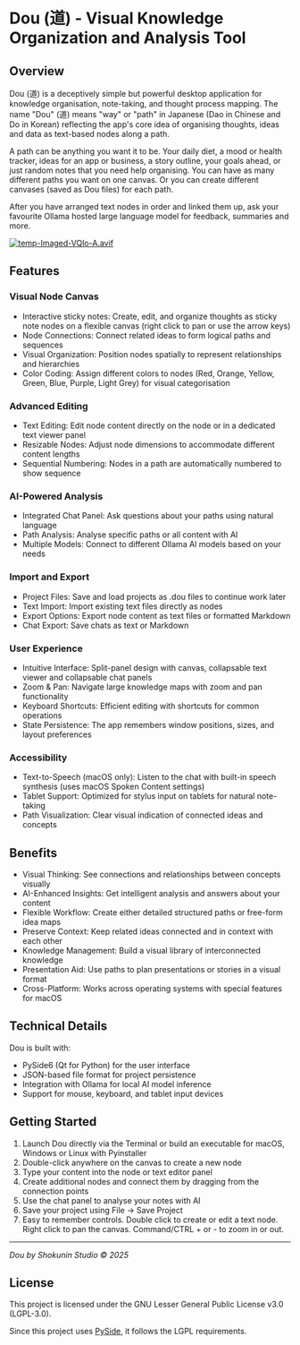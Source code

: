 # Dou (道) - Visual Knowledge Organization and Analysis Tool

## Overview

Dou (道) is a deceptively simple but powerful desktop application for knowledge organisation, note-taking, and thought process mapping. The name "Dou" (道) means "way" or "path" in Japanese (Dao in Chinese and Do in Korean) reflecting the app's core idea of organising thoughts, ideas and data as text-based nodes along a path.

A path can be anything you want it to be. Your daily diet, a mood or health tracker,  ideas for an app or business, a story outline, your goals ahead, or just random notes that you need help organising. You can have as many different paths you want on one canvas. Or you can create different canvases (saved as Dou files) for each path.

After you have arranged text nodes in order and linked them up, ask your favourite Ollama hosted large language model for feedback, summaries and more.

[![temp-Imaged-VQlo-A.avif](https://i.postimg.cc/4NQ4xNFq/temp-Imaged-VQlo-A.avif)](https://postimg.cc/0br1txv0)

## Features

### Visual Node Canvas
* Interactive sticky notes: Create, edit, and organize thoughts as sticky note nodes on a flexible canvas (right click to pan or use the arrow keys)
* Node Connections: Connect related ideas to form logical paths and sequences
* Visual Organization: Position nodes spatially to represent relationships and hierarchies
* Color Coding: Assign different colors to nodes (Red, Orange, Yellow, Green, Blue, Purple, Light Grey) for visual categorisation

### Advanced Editing
* Text Editing: Edit node content directly on the node or in a dedicated text viewer panel
* Resizable Nodes: Adjust node dimensions to accommodate different content lengths
* Sequential Numbering: Nodes in a path are automatically numbered to show sequence

### AI-Powered Analysis
* Integrated Chat Panel: Ask questions about your paths using natural language
* Path Analysis: Analyse specific paths or all content with AI
* Multiple Models: Connect to different Ollama AI models based on your needs

### Import and Export
* Project Files: Save and load projects as .dou files to continue work later
* Text Import: Import existing text files directly as nodes
* Export Options: Export node content as text files or formatted Markdown
* Chat Export: Save chats as text or Markdown

### User Experience
* Intuitive Interface: Split-panel design with canvas, collapsable text viewer and collapsable chat panels
* Zoom & Pan: Navigate large knowledge maps with zoom and pan functionality
* Keyboard Shortcuts: Efficient editing with shortcuts for common operations
* State Persistence: The app remembers window positions, sizes, and layout preferences

### Accessibility
* Text-to-Speech (macOS only): Listen to the chat with built-in speech synthesis (uses macOS Spoken Content settings)
* Tablet Support: Optimized for stylus input on tablets for natural note-taking
* Path Visualization: Clear visual indication of connected ideas and concepts

## Benefits
* Visual Thinking: See connections and relationships between concepts visually
* AI-Enhanced Insights: Get intelligent analysis and answers about your content
* Flexible Workflow: Create either detailed structured paths or free-form idea maps
* Preserve Context: Keep related ideas connected and in context with each other
* Knowledge Management: Build a visual library of interconnected knowledge
* Presentation Aid: Use paths to plan presentations or stories in a visual format
* Cross-Platform: Works across operating systems with special features for macOS

## Technical Details

Dou is built with:
* PySide6 (Qt for Python) for the user interface
* JSON-based file format for project persistence
* Integration with Ollama for local AI model inference
* Support for mouse, keyboard, and tablet input devices

## Getting Started
1. Launch Dou directly via the Terminal or build an executable for macOS, Windows or Linux with Pyinstaller
2. Double-click anywhere on the canvas to create a new node
3. Type your content into the node or text editor panel
4. Create additional nodes and connect them by dragging from the connection points
5. Use the chat panel to analyse your notes with AI
6. Save your project using File → Save Project
7. Easy to remember controls. Double click to create or edit a text node. Right click to pan the canvas. Command/CTRL + or - to zoom in or out.

---
*Dou by Shokunin Studio © 2025*

## License

This project is licensed under the GNU Lesser General Public License v3.0 (LGPL-3.0).

Since this project uses [PySide](https://doc.qt.io/qtforpython-6/licenses.html), it follows the LGPL requirements.
